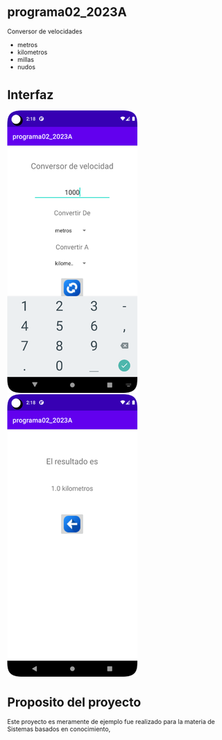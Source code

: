 # programa02_2023A

Conversor de velocidades 

* metros 
* kilometros
* millas
* nudos

# Interfaz
<img src="./Screenshot_20230523_211806.png" width="300px">
<img src="./Screenshot_20230523_211829.png" width="300px">

# Proposito del proyecto

Este proyecto es meramente de ejemplo fue realizado para la materia de Sistemas basados en conocimiento,   
